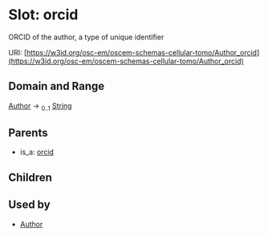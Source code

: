 
# Slot: orcid

ORCID of the author, a type of unique identifier

URI: [https://w3id.org/osc-em/oscem-schemas-cellular-tomo/Author_orcid](https://w3id.org/osc-em/oscem-schemas-cellular-tomo/Author_orcid)


## Domain and Range

[Author](Author.md) &#8594;  <sub>0..1</sub> [String](types/String.md)

## Parents

 *  is_a: [orcid](orcid.md)

## Children


## Used by

 * [Author](Author.md)
